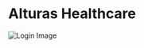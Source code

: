 # Alturas Healthcare

<img src="https://github.com/alturas-dev/hmo/blob/main/assets/images/homepage-screenshot.png" alt="Login Image">

